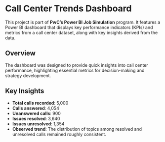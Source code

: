 # Call Center Trends Dashboard

This project is part of **PwC’s Power BI Job Simulation** program. It features a Power BI dashboard that displays key performance indicators (KPIs) and metrics from a call center dataset, along with key insights derived from the data.

## Overview

The dashboard was designed to provide quick insights into call center performance, highlighting essential metrics for decision-making and strategy development.

## Key Insights

- **Total calls recorded**: 5,000
- **Calls answered**: 4,054
- **Unanswered calls**: 900
- **Issues resolved**: 3,640
- **Issues unresolved**: 1,354
- **Observed trend**: The distribution of topics among resolved and unresolved calls remained roughly consistent.
